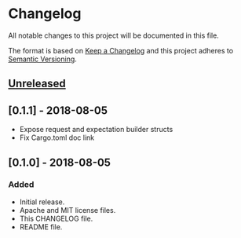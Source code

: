 # Changelog

All notable changes to this project will be documented in this file.

The format is based on [Keep a Changelog](http://keepachangelog.com/en/1.0.0/)
and this project adheres to [Semantic Versioning](http://semver.org/spec/v2.0.0.html).

## [Unreleased]

## [0.1.1] - 2018-08-05

- Expose request and expectation builder structs
- Fix Cargo.toml doc link

## [0.1.0] - 2018-08-05

### Added

- Initial release.
- Apache and MIT license files.
- This CHANGELOG file.
- README file.

[unreleased]: https://github.com/ersenal/gabira/compare/v0.1.0...HEAD
